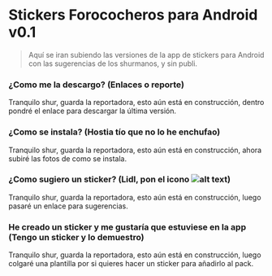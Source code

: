 # Stickers Forococheros para Android v0.1

> Aquí se iran subiendo las versiones de la app de stickers para Android con las sugerencias de los shurmanos, y sin publi.

### ¿Como me la descargo? (Enlaces o reporte)

Tranquilo shur, guarda la reportadora, esto aún está en construcción, dentro pondré el enlace para descargar la última versión.

### ¿Como se instala? (Hostia tío que no lo he enchufao)

Tranquilo shur, guarda la reportadora, esto aún está en construcción, ahora subiré las fotos de como se instala.

### ¿Como sugiero un sticker? (Lidl, pon el icono ![alt text](http://i40.tinypic.com/35i2loo.gif "roto2d2"))

Tranquilo shur, guarda la reportadora, esto aún está en construcción, luego pasaré un enlace para sugerencias.

### He creado un sticker y me gustaría que estuviese en la app (Tengo un sticker y lo demuestro)

Tranquilo shur, guarda la reportadora, esto aún está en construcción, luego colgaré una plantilla por si quieres hacer un sticker para añadirlo al pack.
